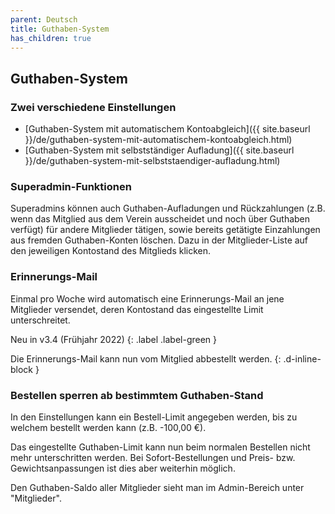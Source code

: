 ```yaml
---
parent: Deutsch
title: Guthaben-System
has_children: true
---
```


## Guthaben-System

### Zwei verschiedene Einstellungen

* [Guthaben-System mit automatischem Kontoabgleich]({{ site.baseurl }}/de/guthaben-system-mit-automatischem-kontoabgleich.html)
* [Guthaben-System mit selbstständiger Aufladung]({{ site.baseurl }}/de/guthaben-system-mit-selbststaendiger-aufladung.html)

### Superadmin-Funktionen

Superadmins können auch Guthaben-Aufladungen und Rückzahlungen (z.B. wenn das Mitglied aus dem Verein ausscheidet und noch über Guthaben verfügt) für andere Mitglieder tätigen, sowie bereits getätigte Einzahlungen aus fremden Guthaben-Konten löschen. Dazu in der Mitglieder-Liste auf den jeweiligen Kontostand des Mitglieds klicken.

### Erinnerungs-Mail
Einmal pro Woche wird automatisch eine Erinnerungs-Mail an jene Mitglieder versendet, deren Kontostand das eingestellte Limit unterschreitet.

Neu in v3.4 (Frühjahr 2022)
{: .label .label-green }

Die Erinnerungs-Mail kann nun vom Mitglied abbestellt werden.
{: .d-inline-block }

### Bestellen sperren ab bestimmtem Guthaben-Stand
In den Einstellungen kann ein Bestell-Limit angegeben werden, bis zu welchem bestellt werden kann (z.B. -100,00 €).

Das eingestellte Guthaben-Limit kann nun beim normalen Bestellen nicht mehr unterschritten werden. Bei Sofort-Bestellungen und Preis- bzw. Gewichtsanpassungen ist dies aber weiterhin möglich.

Den Guthaben-Saldo aller Mitglieder sieht man im Admin-Bereich unter "Mitglieder".
